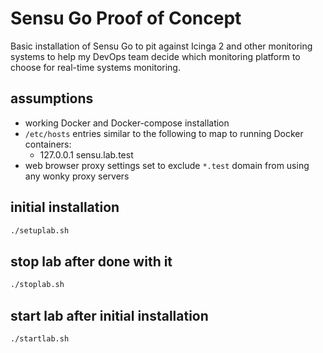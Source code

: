 # Sensu Go Proof of Concept

Basic installation of Sensu Go to pit against Icinga 2 and other monitoring systems to help my DevOps team decide which monitoring platform to choose for real-time systems monitoring. 

## assumptions
- working Docker and Docker-compose installation
- `/etc/hosts` entries similar to the following to map to running Docker containers:
    - 127.0.0.1 sensu.lab.test
- web browser proxy settings set to exclude `*.test` domain from using any wonky proxy servers

## initial installation
```bash
./setuplab.sh
```

## stop lab after done with it
```bash
./stoplab.sh
```

## start lab after initial installation
```bash
./startlab.sh
```
